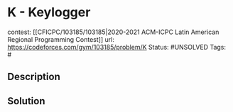 # K - Keylogger

contest: [[CFICPC/103185/103185|2020-2021 ACM-ICPC Latin American Regional Programming Contest]]
url: https://codeforces.com/gym/103185/problem/K
Status: #UNSOLVED
Tags: #

## Description

## Solution

